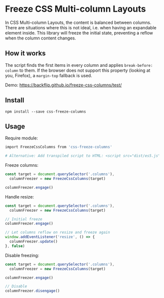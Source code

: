 # Freeze CSS Multi-column Layouts

In CSS Multi-column Layouts, the content is balanced between columns. There are situations where this is not ideal, i.e. when having an expandable element inside. This library will freeze the initial state, preventing a reflow when the column content changes.

## How it works

The script finds the first items in every column and applies `break-before: column` to them. If the browser does not support this property (looking at you, Firefox), a `margin-top` fallback is used.

Demo: https://backflip.github.io/freeze-css-columns/test/

## Install

```
npm install --save css-freeze-columns
```

## Usage

Require module:
```bash
import FreezeCssColumns from 'css-freeze-columns'

# Alternative: Add transpiled script to HTML: <script src="dist/es5.js"></script>
```

Freeze columns:
```js
const target = document.querySelector('.columns'),
  columnFreezer = new FreezeCssColumns(target)

columnFreezer.engage()
```

Handle resize:
```js
const target = document.querySelector('.columns'),
  columnFreezer = new FreezeCssColumns(target)

// Initial freeze
columnFreezer.engage()

// Let columns reflow on resize and freeze again
window.addEventListener('resize', () => {
  columnFreezer.update()
}, false)
```

Disable freezing:
```js
const target = document.querySelector('.columns'),
  columnFreezer = new FreezeCssColumns(target)

columnFreezer.engage()

// Disable
columnFreezer.disengage()
```
